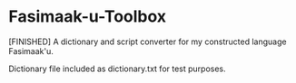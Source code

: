 # Fasimaak-u-Toolbox
[FINISHED] A dictionary and script converter for my constructed language Fasimaak'u.

Dictionary file included as dictionary.txt for test purposes.
